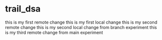 # trail_dsa
this is my first remote change
this is my first local change
this is my second remote change
this is my second local change from branch experiment
this is my third remote change from main experiment

